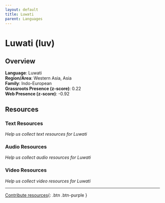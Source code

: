 ```yaml
---
layout: default
title: Luwati
parent: Languages
---
```


# Luwati (luv)

## Overview

**Language**: Luwati  
**Region/Area**: Western Asia, Asia  
**Family**: Indo-European  
**Grassroots Presence (z-score)**: 0.22  
**Web Presence (z-score)**: -0.92  

## Resources

### Text Resources
*Help us collect text resources for Luwati*

### Audio Resources
*Help us collect audio resources for Luwati*

### Video Resources
*Help us collect video resources for Luwati*

---

[Contribute resources](https://forms.office.com/e/1SfLJx3u1r){: .btn .btn-purple }
